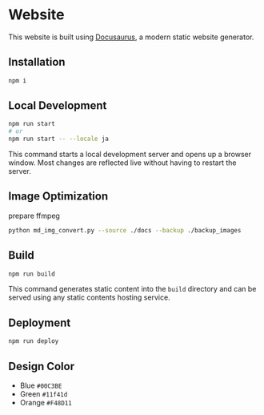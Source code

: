 # Website

This website is built using [Docusaurus](https://docusaurus.io/), a modern static website generator.

## Installation

```bash
npm i
```

## Local Development

```bash
npm run start
# or
npm run start -- --locale ja
```

This command starts a local development server and opens up a browser window. Most changes are reflected live without having to restart the server.

## Image Optimization

prepare ffmpeg

```bash
python md_img_convert.py --source ./docs --backup ./backup_images
```

## Build

```bash
npm run build
```

This command generates static content into the `build` directory and can be served using any static contents hosting service.

## Deployment

```bash
npm run deploy
```

## Design Color

- Blue `#00C3BE`
- Green `#11f41d`
- Orange `#F48D11`